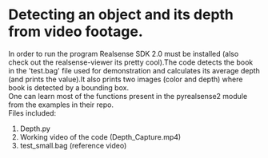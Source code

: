 # Detecting an object and its depth from video footage.
In order to run the program Realsense SDK 2.0 must be installed (also check out the realsense-viewer its pretty cool).The code detects the book in the 'test.bag' file used for demonstration and calculates its average depth (and prints the value).It also prints two images (color and depth) where book is detected by a bounding box.    
One can learn most of the functions present in the pyrealsense2 module from the examples in their repo.   
Files included:   
1. Depth.py  
2. Working video of the code (Depth_Capture.mp4)   
3. test_small.bag (reference video)  
